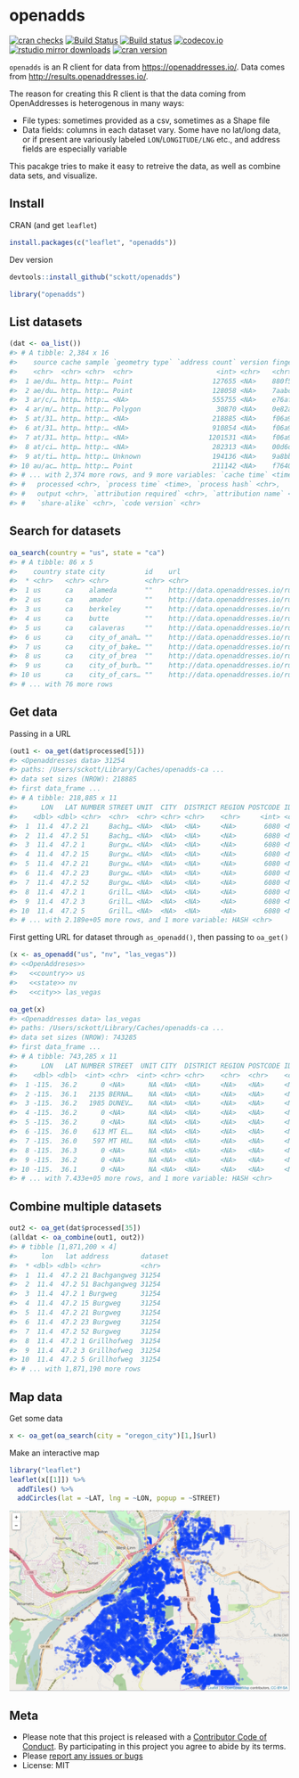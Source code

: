 openadds
========



[![cran checks](https://cranchecks.info/badges/worst/openadds)](https://cranchecks.info/pkgs/openadds)
[![Build Status](https://travis-ci.org/sckott/openadds.svg)](https://travis-ci.org/sckott/openadds)
[![Build status](https://ci.appveyor.com/api/projects/status/xhn3m4ugungqcbmp?svg=true)](https://ci.appveyor.com/project/sckott/openadds)
[![codecov.io](https://codecov.io/github/sckott/openadds/coverage.svg?branch=master)](https://codecov.io/github/sckott/openadds?branch=master)
[![rstudio mirror downloads](http://cranlogs.r-pkg.org/badges/openadds)](https://github.com/metacran/cranlogs.app)
[![cran version](http://www.r-pkg.org/badges/version/openadds)](https://cran.r-project.org/package=openadds)


`openadds` is an R client for data from <https://openaddresses.io/>. Data comes from <http://results.openaddresses.io/>.

The reason for creating this R client is that the data coming from OpenAddresses is heterogenous in many ways:

* File types: sometimes provided as a csv, sometimes as a Shape file
* Data fields: columns in each dataset vary. Some have no lat/long data, or if present are variously labeled `LON`/`LONGITUDE/LNG` etc., and address fields are especially variable

This pacakge tries to make it easy to retreive the data, as well as combine data sets, and visualize.

## Install

CRAN (and get `leaflet`)


```r
install.packages(c("leaflet", "openadds"))
```

Dev version


```r
devtools::install_github("sckott/openadds")
```


```r
library("openadds")
```

## List datasets


```r
(dat <- oa_list())
#> # A tibble: 2,384 x 16
#>    source cache sample `geometry type` `address count` version fingerprint
#>    <chr>  <chr> <chr>  <chr>                     <int> <chr>   <chr>      
#>  1 ae/du… http… http:… Point                    127655 <NA>    880f5b19a9…
#>  2 ae/du… http… http:… Point                    128058 <NA>    7aabcea765…
#>  3 ar/c/… http… http:… <NA>                     555755 <NA>    e76afd805a…
#>  4 ar/m/… http… http:… Polygon                   30870 <NA>    0e82a5cb0d…
#>  5 at/31… http… http:… <NA>                     218885 <NA>    f06a9cd175…
#>  6 at/31… http… http:… <NA>                     910854 <NA>    f06a9cd175…
#>  7 at/31… http… http:… <NA>                    1201531 <NA>    f06a9cd175…
#>  8 at/ci… http… http:… <NA>                     282313 <NA>    00d6d62202…
#>  9 at/ti… http… http:… Unknown                  194136 <NA>    9a8bb12e58…
#> 10 au/ac… http… http:… Point                    211142 <NA>    f76401eec0…
#> # ... with 2,374 more rows, and 9 more variables: `cache time` <time>,
#> #   processed <chr>, `process time` <time>, `process hash` <chr>,
#> #   output <chr>, `attribution required` <chr>, `attribution name` <chr>,
#> #   `share-alike` <chr>, `code version` <chr>
```

## Search for datasets


```r
oa_search(country = "us", state = "ca")
#> # A tibble: 86 x 5
#>    country state city          id    url                                  
#>  * <chr>   <chr> <chr>         <chr> <chr>                                
#>  1 us      ca    alameda       ""    http://data.openaddresses.io/runs/52…
#>  2 us      ca    amador        ""    http://data.openaddresses.io/runs/52…
#>  3 us      ca    berkeley      ""    http://data.openaddresses.io/runs/52…
#>  4 us      ca    butte         ""    http://data.openaddresses.io/runs/52…
#>  5 us      ca    calaveras     ""    http://data.openaddresses.io/runs/52…
#>  6 us      ca    city_of_anah… ""    http://data.openaddresses.io/runs/52…
#>  7 us      ca    city_of_bake… ""    http://data.openaddresses.io/runs/52…
#>  8 us      ca    city_of_brea  ""    http://data.openaddresses.io/runs/52…
#>  9 us      ca    city_of_burb… ""    http://data.openaddresses.io/runs/52…
#> 10 us      ca    city_of_cars… ""    http://data.openaddresses.io/runs/52…
#> # ... with 76 more rows
```

## Get data

Passing in a URL


```r
(out1 <- oa_get(dat$processed[5]))
#> <Openaddresses data> 31254
#> paths: /Users/sckott/Library/Caches/openadds-ca ...
#> data set sizes (NROW): 218885
#> first data_frame ...  
#> # A tibble: 218,885 x 11
#>      LON   LAT NUMBER STREET UNIT  CITY  DISTRICT REGION POSTCODE ID   
#>    <dbl> <dbl> <chr>  <chr>  <chr> <chr> <chr>    <chr>     <int> <chr>
#>  1  11.4  47.2 21     Bachg… <NA>  <NA>  <NA>     <NA>       6080 <NA> 
#>  2  11.4  47.2 51     Bachg… <NA>  <NA>  <NA>     <NA>       6080 <NA> 
#>  3  11.4  47.2 1      Burgw… <NA>  <NA>  <NA>     <NA>       6080 <NA> 
#>  4  11.4  47.2 15     Burgw… <NA>  <NA>  <NA>     <NA>       6080 <NA> 
#>  5  11.4  47.2 21     Burgw… <NA>  <NA>  <NA>     <NA>       6080 <NA> 
#>  6  11.4  47.2 23     Burgw… <NA>  <NA>  <NA>     <NA>       6080 <NA> 
#>  7  11.4  47.2 52     Burgw… <NA>  <NA>  <NA>     <NA>       6080 <NA> 
#>  8  11.4  47.2 1      Grill… <NA>  <NA>  <NA>     <NA>       6080 <NA> 
#>  9  11.4  47.2 3      Grill… <NA>  <NA>  <NA>     <NA>       6080 <NA> 
#> 10  11.4  47.2 5      Grill… <NA>  <NA>  <NA>     <NA>       6080 <NA> 
#> # ... with 2.189e+05 more rows, and 1 more variable: HASH <chr>
```

First getting URL for dataset through `as_openadd()`, then passing to `oa_get()`


```r
(x <- as_openadd("us", "nv", "las_vegas"))
#> <<OpenAddreses>> 
#>   <<country>> us
#>   <<state>> nv
#>   <<city>> las_vegas
```


```r
oa_get(x)
#> <Openaddresses data> las_vegas
#> paths: /Users/sckott/Library/Caches/openadds-ca ...
#> data set sizes (NROW): 743285
#> first data_frame ...  
#> # A tibble: 743,285 x 11
#>      LON   LAT NUMBER STREET  UNIT CITY  DISTRICT REGION POSTCODE ID   
#>    <dbl> <dbl>  <int> <chr>  <int> <chr> <chr>    <chr>  <chr>    <chr>
#>  1 -115.  36.2      0 <NA>      NA <NA>  <NA>     <NA>   <NA>     <NA> 
#>  2 -115.  36.1   2135 BERNA…    NA <NA>  <NA>     <NA>   <NA>     <NA> 
#>  3 -115.  36.2   1985 DUNEV…    NA <NA>  <NA>     <NA>   <NA>     <NA> 
#>  4 -115.  36.2      0 <NA>      NA <NA>  <NA>     <NA>   <NA>     <NA> 
#>  5 -115.  36.2      0 <NA>      NA <NA>  <NA>     <NA>   <NA>     <NA> 
#>  6 -115.  36.0    613 MT EL…    NA <NA>  <NA>     <NA>   <NA>     <NA> 
#>  7 -115.  36.0    597 MT HU…    NA <NA>  <NA>     <NA>   <NA>     <NA> 
#>  8 -115.  36.3      0 <NA>      NA <NA>  <NA>     <NA>   <NA>     <NA> 
#>  9 -115.  36.2      0 <NA>      NA <NA>  <NA>     <NA>   <NA>     <NA> 
#> 10 -115.  36.1      0 <NA>      NA <NA>  <NA>     <NA>   <NA>     <NA> 
#> # ... with 7.433e+05 more rows, and 1 more variable: HASH <chr>
```

## Combine multiple datasets


```r
out2 <- oa_get(dat$processed[35])
(alldat <- oa_combine(out1, out2))
#> # tibble [1,871,200 × 4]
#>      lon   lat address        dataset
#>  * <dbl> <dbl> <chr>          <chr>  
#>  1  11.4  47.2 21 Bachgangweg 31254  
#>  2  11.4  47.2 51 Bachgangweg 31254  
#>  3  11.4  47.2 1 Burgweg      31254  
#>  4  11.4  47.2 15 Burgweg     31254  
#>  5  11.4  47.2 21 Burgweg     31254  
#>  6  11.4  47.2 23 Burgweg     31254  
#>  7  11.4  47.2 52 Burgweg     31254  
#>  8  11.4  47.2 1 Grillhofweg  31254  
#>  9  11.4  47.2 3 Grillhofweg  31254  
#> 10  11.4  47.2 5 Grillhofweg  31254  
#> # ... with 1,871,190 more rows
```

## Map data

Get some data


```r
x <- oa_get(oa_search(city = "oregon_city")[1,]$url)
```

Make an interactive map


```r
library("leaflet")
leaflet(x[[1]]) %>%
  addTiles() %>%
  addCircles(lat = ~LAT, lng = ~LON, popup = ~STREET)
```

![map1](inst/img/map.png)

## Meta

* Please note that this project is released with a [Contributor Code of Conduct](CODE_OF_CONDUCT.md). By participating in this project you agree to abide by its terms.
* Please [report any issues or bugs](https://github.com/sckott/openadds/issues)
* License: MIT

